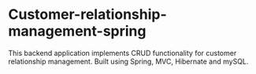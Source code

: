 # Customer-relationship-management-spring
This backend application implements CRUD functionality for customer relationship management. Built using Spring, MVC, Hibernate and mySQL.
